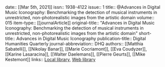 date:: [[Mar 5th, 2021]]
issn:: 1938-4122
issue:: 1
title:: @Advances in Digital Music Iconography: Benchmarking the detection of musical instruments in unrestricted, non-photorealistic images from the artistic domain
volume:: 015
item-type:: [[journalArticle]]
original-title:: "Advances in Digital Music Iconography: Benchmarking the detection of musical instruments in unrestricted, non-photorealistic images from the artistic domain"
short-title:: Advances in Digital Music Iconography
publication-title:: Digital Humanities Quarterly
journal-abbreviation:: DHQ
authors:: [[Matthia Sabatelli]], [[Nikolay Banar]], [[Marie Cocriamont]], [[Eva Coudyzer]], [[Karine Lasaracina]], [[Walter Daelemans]], [[Pierre Geurts]], [[Mike Kestemont]]
links:: [Local library](zotero://select/groups/2386895/items/T8VDH9JM), [Web library](https://www.zotero.org/groups/2386895/items/T8VDH9JM)
